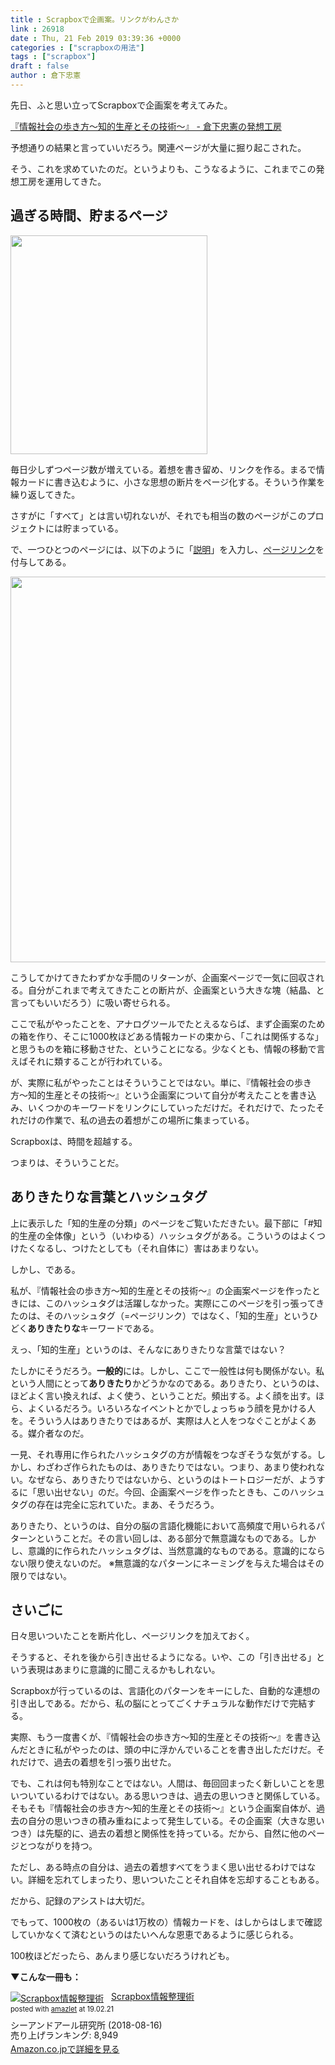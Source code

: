 ```yaml
---
title : Scrapboxで企画案。リンクがわんさか
link : 26918
date : Thu, 21 Feb 2019 03:39:36 +0000
categories : ["scrapboxの用法"]
tags : ["scrapbox"]
draft : false
author : 倉下忠憲
---
```


先日、ふと思い立ってScrapboxで企画案を考えてみた。

<a href="https://scrapbox.io/rashitamemo/%E3%80%8E%E6%83%85%E5%A0%B1%E7%A4%BE%E4%BC%9A%E3%81%AE%E6%AD%A9%E3%81%8D%E6%96%B9%E3%80%9C%E7%9F%A5%E7%9A%84%E7%94%9F%E7%94%A3%E3%81%A8%E3%81%9D%E3%81%AE%E6%8A%80%E8%A1%93%E3%80%9C%E3%80%8F">『情報社会の歩き方〜知的生産とその技術〜』 - 倉下忠憲の発想工房</a>

予想通りの結果と言っていいだろう。関連ページが大量に掘り起こされた。

そう、これを求めていたのだ。というよりも、こうなるように、これまでこの発想工房を運用してきた。

<h2>過ぎる時間、貯まるページ</h2>

<a href="https://rashita.net/blog/?attachment_id=26919" rel="attachment wp-att-26919"><img src="https://rashita.net/blog/wp-content/uploads/2019/02/screenshot-40.png" alt="" width="315" height="350" class="alignnone size-full wp-image-26919" /></a>

毎日少しずつページ数が増えている。着想を書き留め、リンクを作る。まるで情報カードに書き込むように、小さな思想の断片をページ化する。そういう作業を繰り返してきた。

さすがに「すべて」とは言い切れないが、それでも相当の数のページがこのプロジェクトには貯まっている。

で、一つひとつのページには、以下のように「<a href="https://rashita.net/blog/?p=26726">説明</a>」を入力し、<a href="https://rashita.net/blog/?p=24530">ページリンク</a>を付与してある。

<a href="https://rashita.net/blog/?attachment_id=26920" rel="attachment wp-att-26920"><img src="https://rashita.net/blog/wp-content/uploads/2019/02/screenshot-41-700x617.png" alt="" width="700" height="617" class="alignnone size-large wp-image-26920" /></a>

こうしてかけてきたわずかな手間のリターンが、企画案ページで一気に回収される。自分がこれまで考えてきたことの断片が、企画案という大きな塊（結晶、と言ってもいいだろう）に吸い寄せられる。

ここで私がやったことを、アナログツールでたとえるならば、まず企画案のための箱を作り、そこに1000枚ほどある情報カードの束から、「これは関係するな」と思うものを箱に移動させた、ということになる。少なくとも、情報の移動で言えばそれに類することが行われている。

が、実際に私がやったことはそういうことではない。単に、『情報社会の歩き方〜知的生産とその技術〜』という企画案について自分が考えたことを書き込み、いくつかのキーワードをリンクにしていっただけだ。それだけで、たったそれだけの作業で、私の過去の着想がこの場所に集まっている。

Scrapboxは、時間を超越する。

つまりは、そういうことだ。

<h2>ありきたりな言葉とハッシュタグ</h2>

上に表示した「知的生産の分類」のページをご覧いただきたい。最下部に「#知的生産の全体像」という（いわゆる）ハッシュタグがある。こういうのはよくつけたくなるし、つけたとしても（それ自体に）害はあまりない。

しかし、である。

私が、『情報社会の歩き方〜知的生産とその技術〜』の企画案ページを作ったときには、このハッシュタグは活躍しなかった。実際にこのページを引っ張ってきたのは、そのハッシュタグ（=ページリンク）ではなく、「知的生産」というひどく<strong>ありきたりな</strong>キーワードである。

えっ、「知的生産」というのは、そんなにありきたりな言葉ではない？

たしかにそうだろう。<strong>一般的</strong>には。しかし、ここで一般性は何も関係がない。私という人間にとって<strong>ありきたり</strong>かどうかなのである。ありきたり、というのは、ほどよく言い換えれば、よく使う、ということだ。頻出する。よく顔を出す。ほら、よくいるだろう。いろいろなイベントとかでしょっちゅう顔を見かける人を。そういう人はありきたりではあるが、実際は人と人をつなぐことがよくある。媒介者なのだ。

一見、それ専用に作られたハッシュタグの方が情報をつなぎそうな気がする。しかし、わざわざ作られたものは、ありきたりではない。つまり、あまり使われない。なぜなら、ありきたりではないから、というのはトートロジーだが、ようするに「思い出せない」のだ。今回、企画案ページを作ったときも、このハッシュタグの存在は完全に忘れていた。まあ、そうだろう。

ありきたり、というのは、自分の脳の言語化機能において高頻度で用いられるパターンということだ。その言い回しは、ある部分で無意識なものである。しかし、意識的に作られたハッシュタグは、当然意識的なものである。意識的にならない限り使えないのだ。
※無意識的なパターンにネーミングを与えた場合はその限りではない。

<h2>さいごに</h2>

日々思いついたことを断片化し、ページリンクを加えておく。

そうすると、それを後から引き出せるようになる。いや、この「引き出せる」という表現はあまりに意識的に聞こえるかもしれない。

Scrapboxが行っているのは、言語化のパターンをキーにした、自動的な連想の引き出しである。だから、私の脳にとってごくナチュラルな動作だけで完結する。

実際、もう一度書くが、『情報社会の歩き方〜知的生産とその技術〜』を書き込んだときに私がやったのは、頭の中に浮かんでいることを書き出しただけだ。それだけで、過去の着想を引っ張り出せた。

でも、これは何も特別なことではない。人間は、毎回回まったく新しいことを思いついているわけではない。ある思いつきは、過去の思いつきと関係している。そもそも『情報社会の歩き方〜知的生産とその技術〜』という企画案自体が、過去の自分の思いつきの積み重ねによって発生している。その企画案（大きな思いつき）は先駆的に、過去の着想と関係性を持っている。だから、自然に他のページとつながりを持つ。

ただし、ある時点の自分は、過去の着想すべてをうまく思い出せるわけではない。詳細を忘れてしまったり、思いついたことそれ自体を忘却することもある。

だから、記録のアシストは大切だ。

でもって、1000枚の（あるいは1万枚の）情報カードを、はしからはしまで確認していかなくて済むというのはたいへんな恩恵であるように感じられる。

100枚ほどだったら、あんまり感じないだろうけれども。

<strong>▼こんな一冊も：</strong>

<div class="amazlet-box" style="margin-bottom:0px;"><div class="amazlet-image" style="float:left;margin:0px 12px 1px 0px;"><a href="http://www.amazon.co.jp/exec/obidos/ASIN/B07GJFBWWZ/rashita1000-22/ref=nosim/" name="amazletlink" target="_blank"><img src="https://images-fe.ssl-images-amazon.com/images/I/51yMZ%2BQU40L._SL160_.jpg" alt="Scrapbox情報整理術" style="border: none;" /></a></div><div class="amazlet-info" style="line-height:120%; margin-bottom: 10px"><div class="amazlet-name" style="margin-bottom:10px;line-height:120%"><a href="http://www.amazon.co.jp/exec/obidos/ASIN/B07GJFBWWZ/rashita1000-22/ref=nosim/" name="amazletlink" target="_blank">Scrapbox情報整理術</a><div class="amazlet-powered-date" style="font-size:80%;margin-top:5px;line-height:120%">posted with <a href="http://www.amazlet.com/" title="amazlet" target="_blank">amazlet</a> at 19.02.21</div></div><div class="amazlet-detail">シーアンドアール研究所 (2018-08-16)<br />売り上げランキング: 8,949<br /></div><div class="amazlet-sub-info" style="float: left;"><div class="amazlet-link" style="margin-top: 5px"><a href="http://www.amazon.co.jp/exec/obidos/ASIN/B07GJFBWWZ/rashita1000-22/ref=nosim/" name="amazletlink" target="_blank">Amazon.co.jpで詳細を見る</a></div></div></div><div class="amazlet-footer" style="clear: left"></div></div>




